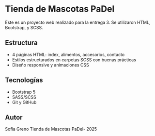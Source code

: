 # Tienda de Mascotas PaDel

Este es un proyecto web realizado para la entrega 3. Se utilizaron HTML, Bootstrap, y SCSS.

## Estructura
- 4 páginas HTML: index, alimentos, accesorios, contacto
- Estilos estructurados en carpetas SCSS con buenas prácticas
- Diseño responsive y animaciones CSS

## Tecnologías
- Bootstrap 5
- SASS/SCSS
- Git y GitHub

## Autor
Sofia Greno Tienda de Mascotas PaDel- 2025
